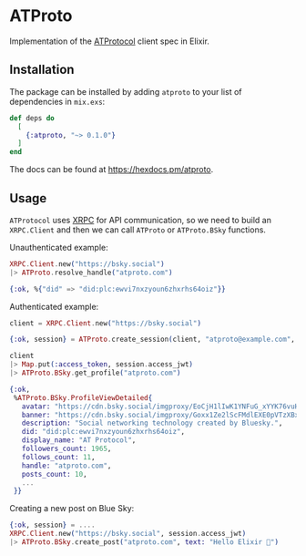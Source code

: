 # ATProto

Implementation of the [ATProtocol](https://atproto.com/docs) client spec in Elixir.

## Installation

The package can be installed by adding `atproto` to your list of dependencies in `mix.exs`:

```elixir
def deps do
  [
    {:atproto, "~> 0.1.0"}
  ]
end
```

The docs can be found at <https://hexdocs.pm/atproto>.

## Usage

`ATProtocol` uses [XRPC](https://github.com/moomerman/xrpc) for API communication, so we need to build an `XRPC.Client` and then we can call `ATProto` or `ATProto.BSky` functions.

Unauthenticated example:

```elixir
XRPC.Client.new("https://bsky.social")
|> ATProto.resolve_handle("atproto.com")

{:ok, %{"did" => "did:plc:ewvi7nxzyoun6zhxrhs64oiz"}}
```

Authenticated example:

```elixir
client = XRPC.Client.new("https://bsky.social")

{:ok, session} = ATProto.create_session(client, "atproto@example.com", "xxxx-xxxx-xxxx-xxxx")

client
|> Map.put(:access_token, session.access_jwt)
|> ATProto.BSky.get_profile("atproto.com")

{:ok,
 %ATProto.BSky.ProfileViewDetailed{
   avatar: "https://cdn.bsky.social/imgproxy/EoCjH1lIwK1YNFuG_xYYK76vuHhEAQKWAkzlz8BSO_Q/rs:fill:1000:1000:1:0/plain/bafkreibjfgx2gprinfvicegelk5kosd6y2frmqpqzwqkg7usac74l3t2v4@jpeg",
   banner: "https://cdn.bsky.social/imgproxy/Goxx1Ze2lScFMdlEXE0pVTzXBxsIuwbdxhYkWo1CVUA/rs:fill:3000:1000:1:0/plain/bafkreib4xwiqhxbqidwwatoqj7mrx6mr7wlc5s6blicq5wq2qsq37ynx5y@jpeg",
   description: "Social networking technology created by Bluesky.",
   did: "did:plc:ewvi7nxzyoun6zhxrhs64oiz",
   display_name: "AT Protocol",
   followers_count: 1965,
   follows_count: 11,
   handle: "atproto.com",
   posts_count: 10,
   ...
 }}
```

Creating a new post on Blue Sky:

```elixir
{:ok, session} = ....
XRPC.Client.new("https://bsky.social", session.access_jwt)
|> ATProto.BSky.create_post("atproto.com", text: "Hello Elixir 💜")
```
